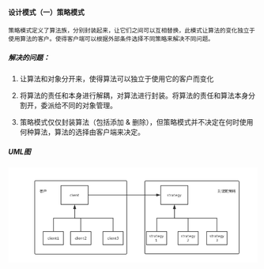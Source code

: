 #### 设计模式（一）策略模式

```
策略模式定义了算法族，分别封装起来，让它们之间可以互相替换，此模式让算法的变化独立于使用算法的客户。使得客户端可以根据外部条件选择不同策略来解决不同问题。
```

##### 解决的问题：

1. 让算法和对象分开来，使得算法可以独立于使用它的客户而变化


2. 将算法的责任和本身进行解耦，对算法进行封装。将算法的责任和算法本身分割开，委派给不同的对象管理。
3. 策略模式仅仅封装算法（包括添加 & 删除），但策略模式并不决定在何时使用何种算法，算法的选择由客户端来决定。

##### UML图

![策略模式UML](/img/策略模式UML.png)